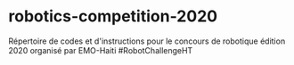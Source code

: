 # robotics-competition-2020
Répertoire de codes et d'instructions pour le concours de robotique édition 2020 organisé par EMO-Haiti #RobotChallengeHT

